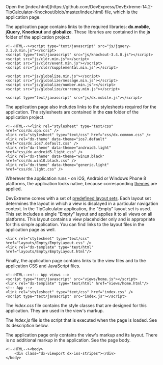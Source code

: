 <article data-show="/Demos/TipCalculator/">
Open the [index.html](https://github.com/DevExpress/DevExtreme-14.2-TipCalculator-Knockout/blob/master/index.html) file, which is the application page. 

The application page contains links to the required libraries: **dx.mobile**, **jQuery**, **Knockout** and **globalize**. These libraries are contained in the **js** folder of the application project.

    <!--HTML--><script type="text/javascript" src="js/jquery-3.1.0.min.js"></script>
    <script type="text/javascript" src="js/knockout-3.4.0.js"></script>
    <script src="js/cldr.min.js"></script>
    <script src="js/cldr/event.min.js"></script>
    <script src="js/cldr/supplemental.min.js"></script>

    <script src="js/globalize.min.js"></script>
    <script src="js/globalize/message.min.js"></script>
    <script src="js/globalize/number.min.js"></script>
    <script src="js/globalize/currency.min.js"></script>
    
    <script type="text/javascript" src="js/dx.mobile.js"></script>

The application page also includes links to the stylesheets required for the application. The stylesheets are contained in the **css** folder of the application project.

    <!--HTML--><link rel="stylesheet" type="text/css" href="css/dx.spa.css" />
    <link rel="stylesheet" type="text/css" href="css/dx.common.css" />
    <link rel="dx-theme" data-theme="ios7.default" href="css/dx.ios7.default.css" />
    <link rel="dx-theme" data-theme="android5.light" href="css/dx.android5.light.css" />
    <link rel="dx-theme" data-theme="win10.black" href="css/dx.win10.black.css" />
    <link rel="dx-theme" data-theme="generic.light" href="css/dx.light.css" />

Wherever the application runs - on iOS, Android or Windows Phone 8 platforms, the application looks native, because corresponding [themes](/concepts/60%20Themes/10%20Predefined%20Themes '/Documentation/Guide/Themes/Predefined_Themes/') are applied.

DevExtreme comes with a set of [predefined layout sets](/concepts/40%20SPA%20Framework/13%20Built-in%20Layouts/7%20Ready-to-Use%20Layout%20Sets.md '/Documentation/Guide/SPA_Framework/Built-in_Layouts/#Ready-to-Use_Layout_Sets'). Each layout set determines the layout in which a view is displayed in a particular navigation context. In the TipCalculator application, the "Empty" layout set is used. This set includes a single "Empty" layout and applies it to all views on all platforms. This layout contains a view placeholder only and is appropriate for this simple application. You can find links to the layout files in the application page as well.

  <!--HTML--><script type="text/javascript" src="layouts/Empty/EmptyLayout.js"></script>
    <link rel="stylesheet" type="text/css" href="layouts/Empty/EmptyLayout.css" />
    <link rel="dx-template" type="text/html" href="layouts/Empty/EmptyLayout.html"/>

Finally, the application page contains links to the view files and to the application CSS and JavaScript files.

    <!--HTML--><!-- App views -->
    <script type="text/javascript" src="views/home.js"></script>
    <link rel="dx-template" type="text/html" href="views/home.html"/>
    <!-- App -->
    <link rel="stylesheet" type="text/css" href="index.css" />
    <script type="text/javascript" src="index.js"></script>
  
The *index.css* file contains the style classes that are designed for this application. They are used in the view's markup.

The *index.js* file is the script that is executed when the page is loaded. See its description below.

The application page only contains the view's markup and its layout. There is no additional markup in the application. See the page body.

    <!--HTML--><body>
        <div class="dx-viewport dx-ios-stripes"></div>
    </body>

</article>
